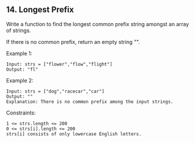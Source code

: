 ## 14. Longest Prefix

Write a function to find the longest common prefix string amongst an array of strings.

If there is no common prefix, return an empty string "".
 
Example 1:
```
Input: strs = ["flower","flow","flight"]
Output: "fl"
```

Example 2:
```
Input: strs = ["dog","racecar","car"]
Output: ""
Explanation: There is no common prefix among the input strings.
```

Constraints:
```
1 <= strs.length <= 200
0 <= strs[i].length <= 200
strs[i] consists of only lowercase English letters.
```